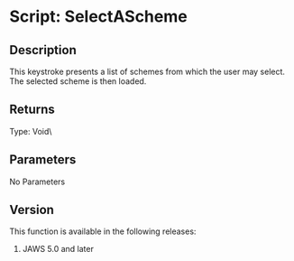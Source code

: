 # Script: SelectAScheme

## Description

This keystroke presents a list of schemes from which the user may
select. The selected scheme is then loaded.

## Returns

Type: Void\

## Parameters

No Parameters

## Version

This function is available in the following releases:

1.  JAWS 5.0 and later
